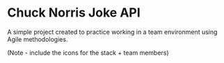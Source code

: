 # Chuck Norris Joke API

A simple project created to practice working in a team environment using Agile methodologies.

(Note - include the icons for the stack + team members)
